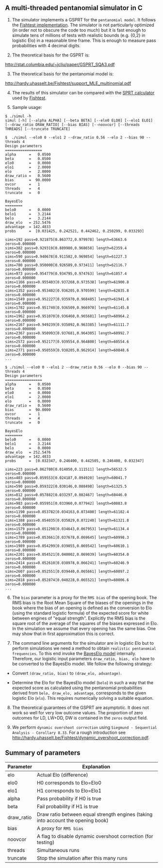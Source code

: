 ## A multi-threaded pentanomial simulator in C

1. The simulator implements a GSPRT for the `pentanomial model`.
It follows the [Fishtest implementation](https://github.com/glinscott/fishtest). The simulator
is not particularly optimized (in order not to obscure the
code too much) but it is fast enough to simulate tens of millions
of tests with realistic bounds (e.g. {0,2} in logistic Elo)
in a reasonable time frame. This is enough to measure pass
probabilities with 4 decimal digits.

2. The theoretical basis for the GSPRT is:

http://stat.columbia.edu/~jcliu/paper/GSPRT_SQA3.pdf

3. The theoretical basis for the pentanomial model is:

http://hardy.uhasselt.be/Fishtest/support_MLE_multinomial.pdf

4. The results of this simulator can be compared with the
[SPRT calculator](https://tests.stockfishchess.org/html/SPRTcalculator.html) used by
[Fishtest](https://tests.stockfishchess.org/tests).

5. Sample usage:

```
$ ./simul -h
simul [-h] [--alpha ALPHA] [--beta BETA] [--elo0 ELO0] [--elo1 ELO1] [--draw_ratio DRAW_RATIO] [--bias BIAS] [--noovcor] [--threads THREADS] [--truncate TRUNCATE]

$  ./simul --elo0 0 --elo1 2 --draw_ratio 0.56 --elo 2 --bias 90 --threads 4
Design parameters
=================
alpha      =   0.0500
beta       =   0.0500
elo0       =   0.0000
elo1       =   2.0000
elo        =   2.0000
draw_ratio =   0.5600
bias       =  90.0000
ovcor      =   1
threads    =   4
truncate   =   0

BayesElo
========
belo0      =   0.0000
belo1      =   3.2144
belo       =   3.2144
draw_elo   = 252.5476
advantage  = 142.4833
probs      =  [0.031425, 0.242521, 0.442462, 0.250299, 0.033293]

sims=192 pass=0.921875[0.863772,0.979978] length=63663.6 zeros=0.000000
sims=382 pass=0.929319[0.889980,0.968658] length=62359.4 zeros=0.000000
sims=590 pass=0.940678[0.911502,0.969854] length=61227.3 zeros=0.000000
sims=780 pass=0.950000[0.926589,0.973411] length=62116.7 zeros=0.000000
sims=973 pass=0.954779[0.934795,0.974763] length=61057.4 zeros=0.000000
sims=1166 pass=0.955403[0.937268,0.973538] length=61900.8 zeros=0.000000
sims=1352 pass=0.953402[0.936205,0.970599] length=62035.8 zeros=0.000000
sims=1549 pass=0.952227[0.935970,0.968485] length=61941.6 zeros=0.000000
sims=1782 pass=0.951740[0.936509,0.966970] length=61145.8 zeros=0.000000
sims=1962 pass=0.951070[0.936460,0.965681] length=60964.2 zeros=0.000000
sims=2167 pass=0.949239[0.935092,0.963385] length=61111.7 zeros=0.000000
sims=2367 pass=0.950993[0.937681,0.964305] length=60992.7 zeros=0.000000
sims=2572 pass=0.952177[0.939554,0.964800] length=60554.6 zeros=0.000000
sims=2771 pass=0.950559[0.938205,0.962914] length=60848.6 zeros=0.000000
...

$ ./simul --elo0 0 --elo1 2 --draw_ratio 0.56 --elo 0 --bias 90 --threads 4
Design parameters
=================
alpha      =   0.0500
beta       =   0.0500
elo0       =   0.0000
elo1       =   2.0000
elo        =   0.0000
draw_ratio =   0.5600
bias       =  90.0000
ovcor      =   1
threads    =   4
truncate   =   0

BayesElo
========
belo0      =   0.0000
belo1      =   3.2144
belo       =   0.0000
draw_elo   = 252.5476
advantage  = 142.4833
probs      =  [0.032347, 0.246400, 0.442505, 0.246400, 0.032347]

sims=223 pass=0.062780[0.014050,0.111511] length=56532.5 zeros=0.000000
sims=403 pass=0.059553[0.024187,0.094920] length=60041.7 zeros=0.000000
sims=590 pass=0.059322[0.030146,0.088498] length=61325.5 zeros=0.000000
sims=812 pass=0.057882[0.033297,0.082467] length=60446.0 zeros=0.000000
sims=983 pass=0.055951[0.033960,0.077942] length=60883.8 zeros=0.000000
sims=1190 pass=0.053782[0.034163,0.073400] length=61182.4 zeros=0.000000
sims=1388 pass=0.054035[0.035829,0.072240] length=61321.8 zeros=0.000000
sims=1579 pass=0.051298[0.034643,0.067953] length=61134.4 zeros=0.000000
sims=1789 pass=0.053661[0.037678,0.069645] length=60998.3 zeros=0.000000
sims=1989 pass=0.054299[0.039055,0.069542] length=60610.1 zeros=0.000000
sims=2201 pass=0.054521[0.040002,0.069039] length=60354.0 zeros=0.000000
sims=2414 pass=0.052610[0.038978,0.066241] length=60246.9 zeros=0.000000
sims=2607 pass=0.052551[0.039440,0.065661] length=60097.2 zeros=0.000000
sims=2818 pass=0.052874[0.040228,0.065521] length=60006.6 zeros=0.000000
...
```
6. The `bias` parameter is a proxy for the `RMS bias` of the opening
book.  The RMS bias is the Root Mean Square of the biases of the
openings in the book where the bias of an opening is defined as the
conversion to Elo (using the standard logistic formula) of the
expected score for white between engines of "equal
strength". Explicitly the RMS bias is the square root of the average
of the squares of the biases expressed in Elo. In the simulation we
assume that every opening has the same bias. One may show that in
first approximation this is correct.

7. The command line arguments for the simulator are in logistic Elo but to perform
simulations we need a method to obtain `realistic pentanomial
frequencies`. To this end invoke the [BayesElo
model](https://www.remi-coulom.fr/Bayesian-Elo/#theory) internally. Therefore,
our logistic input parameters `draw_ratio, bias, elo` have to be
converted to the BayesElo model. We follow the following strategy:

  * Convert `(draw_ratio, bias)` to `(draw_elo, advantage)`.

  * Determine the Elo for the BayesElo model (`belo`) in such a way
that the expected score as calculated using the pentanomial
probabilities derived from `belo, draw_elo, advantage`,
corresponds to the given logistic Elo (`elo`). This requires
numerically solving a suitable equation.

8. The theoretical guarantees of the GSPRT are asymptotic.
It does not work so well for very low outcome values.
The proportion of zero outcomes for LD, LW+DD, DW is contained in the
`zeros` output field.

9. We perform `dynamic overshoot correction` using `Siegmund -
Sequential Analysis - Corollary 8.33`. For a rough introduction
see http://hardy.uhasselt.be/Fishtest/dynamic_overshoot_correction.pdf.

## Summary of parameters

| Parameter | Explanation |
| --------- | ----------- |
| elo       | Actual Elo (difference) |
| elo0      | H0 corresponds to Elo=Elo0 |
| elo1      | H1 corresponds to Elo=Elo1 |
| alpha     | Pass probability if H0 is true |
| beta     | Fail probability if H1 is true |
| draw_ratio | Draw ratio between equal strength engines (taking into account the opening book) |
| bias       | A proxy for `RMS bias` |
| noovcor       | A flag to disable dynamic overshoot correction (for testing) |
| threads       | Simultaneous runs |
| truncate      | Stop the simulation after this many runs |


